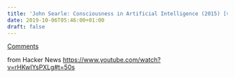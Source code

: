 ```yaml
---
title: 'John Searle: Consciousness in Artificial Intelligence (2015) [video]'
date: 2019-10-06T05:46:00+01:00
draft: false
---
```


[Comments](https://news.ycombinator.com/item?id=21167244)  
  
from Hacker News https://www.youtube.com/watch?v=rHKwIYsPXLg#t=50s